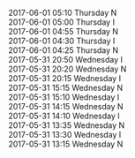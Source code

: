 2017-06-01 05:10 Thursday  N  
2017-06-01 05:00 Thursday  I  
2017-06-01 04:55 Thursday  N  
2017-06-01 04:30 Thursday  I  
2017-06-01 04:25 Thursday  N  
2017-05-31 20:50 Wednesday  I  
2017-05-31 20:20 Wednesday  N  
2017-05-31 20:15 Wednesday  I  
2017-05-31 15:15 Wednesday  N  
2017-05-31 15:10 Wednesday  I  
2017-05-31 14:15 Wednesday  N  
2017-05-31 14:10 Wednesday  I  
2017-05-31 13:35 Wednesday  N  
2017-05-31 13:30 Wednesday  I  
2017-05-31 13:15 Wednesday  N  
